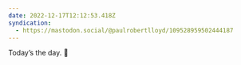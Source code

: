 ```yaml
---
date: 2022-12-17T12:12:53.418Z
syndication:
  - https://mastodon.social/@paulrobertlloyd/109528959502444187
---
```


Today’s the day. 😬
